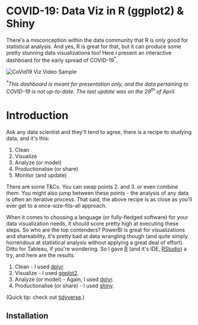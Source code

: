 # COVID-19: Data Viz in R (ggplot2) & Shiny

There's a misconception within the data community that R is only good for statistical analysis. And yes, R is great for that, but it can produce some pretty stunning data visualizations too! Here I present an interactive dashboard for the early spread of COVID-19<sup>\*</sup>.

![CoVid19 Viz Video Sample](assets/A3_COV19_RViz1_Sample.gif)

<em><sup>\*</sup>This dashboard is meant for presentation only, and the data pertaining to COVID-19 is not up-to-date. The last update was on the 29<sup>th</sup> of April.</em>

# Introduction

Ask any data scientist and they'll tend to agree, there is a recipe to studying data, and it's this:

1. Clean
2. Visualize
3. Analyze (or model)
4. Productionalise (or share)
5. Monitor (and update)

There are some T&Cs. You can swap points 2. and 3. or even combine them. You might also jump between these points - the analysis of any data is often an iterative process. That said, the above recipe is as close as you'll ever get to a once-size-fits-all approach.

When it comes to choosing a language (or fully-fledged software) for your data visualization needs, it should score pretty high at executing these steps. So who are the top contenders? PowerBI is great for visualizations and shareability, it's pretty bad at data wrangling though (and quite simply horrendous at statistical analysis without applying a great deal of effort). Ditto for Tableau, if you're wondering. So I gave [R](https://www.r-project.org/) (and it's IDE, [RStudio](https://www.rstudio.com/)) a try, and here are the results.

1. Clean - I used [dplyr](https://www.rdocumentation.org/packages/dplyr/versions/0.7.8).
2. Visualize - I used [ggplot2](https://www.rdocumentation.org/packages/ggplot2/versions/3.3.5).
3. Analyze (or model) - Again, I used [dplyr](https://www.rdocumentation.org/packages/dplyr/versions/0.7.8).
4. Productionalise (or share) - I used [shiny](https://shiny.rstudio.com/).

(Quick tip: check out [tidyverse](https://www.tidyverse.org/packages/).)

## Installation


<!-- 

1. Clone the [Matterport Mask R-CNN repository](https://github.com/matterport/Mask_RCNN) and follow the installation instructions. You may be required to install additional software.
2. Download the red roman dataset splits `train`, `test` and `val`, available in this respository [here](https://github.com/FishCV/fishcv.github.io/tree/main/dataset/via). These datasets should be placed in the path: `../Mask_RCNN/datasets/redroman/`. (This will be inside the local matterport directory created in 1.)
3. For inference, download `mask_rcnn_redroman.h5` from [here](https://drive.google.com/drive/folders/1ltqEYAN5qIrL1B_SHkg6SYGlIRaUX7-o?usp=sharing). Save in path: `../Mask_RCNN/weights/redroman/`.
4. Download `redroman.py` python script and `pyimagesearch` lib (for training and inference) and `mAP.ipynb` (for model evaluation) from [here](https://github.com/FishCV/fishcv.github.io/tree/main/model). These should be placed in the path: `../Mask_RCNN/samples/redroman/`
5. Setup a Python environment (an Anaconda virtual environment is recommended). Please use the environment file [here](https://github.com/FishCV/fishcv.github.io/tree/main/model) for this purpose.
6. From the console, `cd` into `../Mask_RCNN/samples/redroman/` to execute sample code (see below) for training/ inference.

<p align="center">
  <img src="assets/A3_COV19_RViz2_Sample.JPG"/>
</p>

## Training

1. Train a new model starting from pre-trained COCO weights  
```
python redroman.py train --dataset=..\..\datasets\redroman\ --weights=coco
```

2. Resume training a model from last trained weights (or select specific weights file)  
```
redroman.py train --dataset=..\..\datasets\redroman\ --weights=last
```
or
``` 
python redroman.py train --dataset=..\..\datasets\redroman\ --weights=..\..\weights\redroman\mask_rcnn_redroman.h5
```

## Inference

1.  **(Image)** Detection (bbox, mask, centroid)
```
python redroman.py detect --weights=..\..\weights\redroman\mask_rcnn_redroman.h5 --image=..\..\datasets\inference\redroman\images
```
(Note: Inference is performed on a folder of images. If you'd like to run the model on a single image, make a separate folder containing this single image.)  

2. **(Video)** Detection (bbox, mask, centroid)
```
python redroman.py detect --weights=..\..\weights\redroman\mask_rcnn_redroman.h5 --video=..\..\datasets\inference\redroman\video\sample_video.MP4
```

3. **(Video with centroid tracking)** Detection (bbox, mask, centroid)
```
python redroman.py detect --weights=..\..\weights\redroman\mask_rcnn_redroman.h5 --video=..\..\datasets\inference\redroman\video\sample_video.MP4 --tracking Y
```

## Model Parameters

There are a number of model parameters that can be tuned during training (see below for some examples). Please see the [Matterport Wiki](https://github.com/matterport/Mask_RCNN/wiki) for help on this.

```python
class FishConfig(Config):
    """
    Configuration for training on your own dataset (red roman dataset).
    Derives from the base Config class and overrides some values.
    """

    # [1]
    BACKBONE = "resnet50"

    # [2]
    IMAGE_MIN_DIM = 460; IMAGE_MAX_DIM = 576

    # [3]
    GPU_COUNT = 1; IMAGES_PER_GPU = 1

    # [4]
    TRAIN_ROIS_PER_IMAGE = 100
    STEPS_PER_EPOCH = 300
    VALIDATION_STEPS = 100
    MAX_GT_INSTANCES = 10
    
```

You can also override some parameters that will apply only when the model is set to inference.

```python
class FishInferenceConfig(FishConfig):
    """
    Configuration for inference on test data (red roman dataset).
    Derives from the FishConfig class (and by extension, Base Config class) and overrides some values.
    """
    
    # [1] e.g. You can increase this during training to generate more propsals.
    RPN_NMS_THRESHOLD = 0.7
```

-->